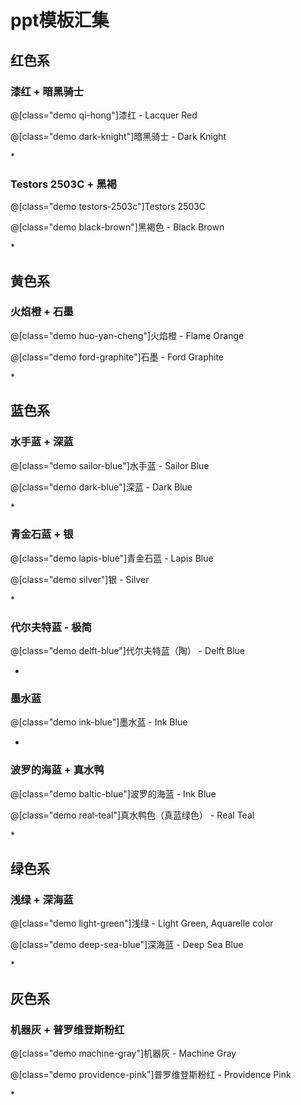 # ppt模板汇集

<style type="text/css">
.demo {
    position: relative;
    height: 40px;
    padding: 10px;
    color: #fff !important;
    text-align: center;
}
.demo::before {
    content: "123";
    position: absolute;
    right: 0;
    width: 80px;
    height: 20px;
}
.demo:first-child{
    margin-bottom: 0;
}
.qi-hong {
    background-color: #991c20 !important;
}
.qi-hong::before {
    content: "#991c20";
}
.dark-knight {
    background-color: #232d36 !important;
}
.dark-knight::before {
    content: "#232d36";
}
.testors-2503c {
    background-color: #dc0015 !important;
}
.testors-2503c::before {
    content: "#dc0015";
}
.black-brown {
    background-color: #1a1718 !important;
}
.black-brown::before {
    content: "#1a1718";
}
.huo-yan-cheng {
    background-color: #fb8b23 !important;
}
.huo-yan-cheng::before {
    content: "#fb8b23";
}
.ford-graphite {
    background-color: #2e2e2e !important;
}
.ford-graphite::before {
    content: "#2e2e2e";
}
.sailor-blue {
    background-color: #296c92 !important;
}
.sailor-blue::before {
    content: "#296c92";
}
.dark-blue {
    background-color: #0e1d31 !important;
}
.dark-blue::before {
    content: "#0e1d31";
}
.lapis-blue {
    background-color: #004c94 !important;
}
.lapis-blue::before {
    content: "#004c94";
}
.silver {
    background-color: #b8bdc1 !important;
}
.silver::before {
    content: "#b8bdc1";
}
.delft-blue {
    background-color: #162545 !important;
}
.delft-blue::before {
    content: "#162545";
}
.ink-blue {
    background-color: #16264c !important;
}
.ink-blue::before {
    content: "#16264c";
}
.deep-sea-blue {
    background-color: #7483a1 !important;
}
.deep-sea-blue::before {
    content: "#7483a1";
}
.baltic-blue {
    background-color: #043253 !important;
}
.baltic-blue::before {
    content: "#043253";
}
.real-teal {
    background-color: #405d73 !important;
}
.real-teal::before {
    content: "#405d73";
}
.light-green {
    background-color: #7cb7b5 !important;
}
.light-green::before {
    content: "#7cb7b5";
}
.machine-gray {
    background-color: #30303b !important;
}
.machine-gray::before {
    content: "#30303b";
}
.providence-pink {
    background-color: #eed8d4 !important;
}
.providence-pink::before {
    content: "#eed8d4";
}
</style>

## 红色系

### 漆红 + 暗黑骑士
<div>
@[class="demo qi-hong"]漆红 - Lacquer Red

@[class="demo dark-knight"]暗黑骑士 - Dark Knight
</div>
* <img data-url="./img/ppt-preview-0001@2x.png" class="lazy">

### Testors 2503C + 黑褐
<div>
@[class="demo testors-2503c"]Testors 2503C

@[class="demo black-brown"]黑褐色 - Black Brown
</div>
* <img data-url="./img/ppt-preview-0002@2x.png" class="lazy">












## 黄色系
### 火焰橙 + 石墨
<div>
@[class="demo huo-yan-cheng"]火焰橙 - Flame Orange

@[class="demo ford-graphite"]石墨 - Ford Graphite
</div>
* <img data-url="./img/ppt-preview-0003@2x.png" class="lazy">












## 蓝色系

### 水手蓝 + 深蓝
<div>
@[class="demo sailor-blue"]水手蓝 - Sailor Blue

@[class="demo dark-blue"]深蓝 - Dark Blue
</div>
* <img data-url="./img/ppt-preview-0008@2x.png" class="lazy">

### 青金石蓝 + 银
<div>
@[class="demo lapis-blue"]青金石蓝 - Lapis Blue

@[class="demo silver"]银 - Silver
</div>
* <img data-url="./img/ppt-preview-0007@2x.png" class="lazy">

### 代尔夫特蓝 - 极简
@[class="demo delft-blue"]代尔夫特蓝（陶） - Delft Blue
* <img data-url="./img/ppt-preview-0009@2x.png" class="lazy">

### 墨水蓝
@[class="demo ink-blue"]墨水蓝 - Ink Blue
* <img data-url="./img/ppt-preview-0004@2x.png" class="lazy">

### 波罗的海蓝 + 真水鸭
<div>
@[class="demo baltic-blue"]波罗的海蓝 - Ink Blue

@[class="demo real-teal"]真水鸭色（真蓝绿色） - Real Teal
</div>
* <img data-url="./img/ppt-preview-0010@2x.png" class="lazy">







## 绿色系
### 浅绿 + 深海蓝
<div>
@[class="demo light-green"]浅绿 - Light Green, Aquarelle color

@[class="demo deep-sea-blue"]深海蓝 - Deep Sea Blue
</div>
* <img data-url="./img/ppt-preview-0005@2x.png" class="lazy">





## 灰色系
### 机器灰 + 普罗维登斯粉红
<div>
@[class="demo machine-gray"]机器灰 - Machine Gray

@[class="demo providence-pink"]普罗维登斯粉红 - Providence Pink
</div>
* <img data-url="./img/ppt-preview-0006@2x.png" class="lazy">










